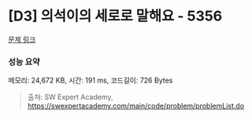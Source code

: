 # [D3] 의석이의 세로로 말해요 - 5356 

[문제 링크](https://swexpertacademy.com/main/code/problem/problemDetail.do?contestProbId=AWVWgkP6sQ0DFAUO) 

### 성능 요약

메모리: 24,672 KB, 시간: 191 ms, 코드길이: 726 Bytes



> 출처: SW Expert Academy, https://swexpertacademy.com/main/code/problem/problemList.do